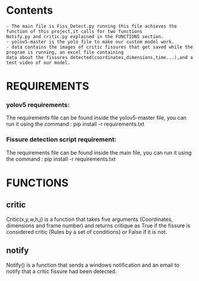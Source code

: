 # Contents

    - The main file is Fiss_Detect.py running this file achieves the function of this project,it calls for two functions
    Notify.py and critic.py explained in the FUNCTIONS section.
    - yolov5-master is the yolo file to make our custom model work.
    - data contains the images of critic fissures that get saved while the program is running, an excel file containing 
    data about the fissures detected(coordinates,dimensions,time...),and a test video of our model.


# REQUIREMENTS

### yolov5 requirements:

The requirements file can be found inside the yolov5-master file, 
you can run it using the command : pip install -r requirements.txt

### Fissure detection script requirement:

The requirements file can be found inside the main file, 
you can run it using the command : pip install -r requirements.txt



# FUNCTIONS


## critic
Critic(x,y,w,h,j) is a function that takes five arguments (Coordinates, dimensions and frame number) and returns critique as True if the fissure is considered critic (Rules by a set of conditions) or False if it is not.

## notify
Notify() is a function that sends a windows notification and an email to notify that a critic fissure had been detected.



